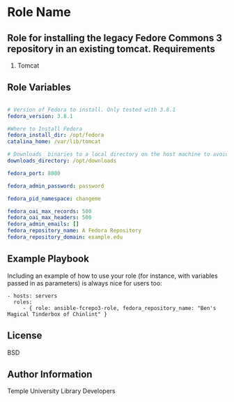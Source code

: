 Role Name
=========

Role for installing the legacy Fedore Commons 3 repository in an existing tomcat. 
Requirements
------------

1. Tomcat

Role Variables
--------------
```yaml

# Version of Fedora to install. Only tested with 3.8.1
fedora_version: 3.8.1

#Where to Install Fedora
fedora_install_dir: /opt/fedora
catalina_home: /var/lib/tomcat

# Downloads  binaries to a local directory on the host machine to avoid repeated downloads
downloads_directory: /opt/downloads

fedora_port: 8080

fedora_admin_password: password

fedora_pid_namespace: changeme

fedora_oai_max_records: 500
fedora_oai_max_headers: 500
fedora_admin_emails: []
fedora_repository_name: A Fedora Repository
fedora_repository_domain: example.edu

```



Example Playbook
----------------

Including an example of how to use your role (for instance, with variables passed in as parameters) is always nice for users too:

    - hosts: servers
      roles:
         - { role: ansible-fcrepo3-role, fedora_repository_name: "Ben's Magical Tinderbox of Chinlint" }

License
-------

BSD

Author Information
------------------

Temple University Library Developers
